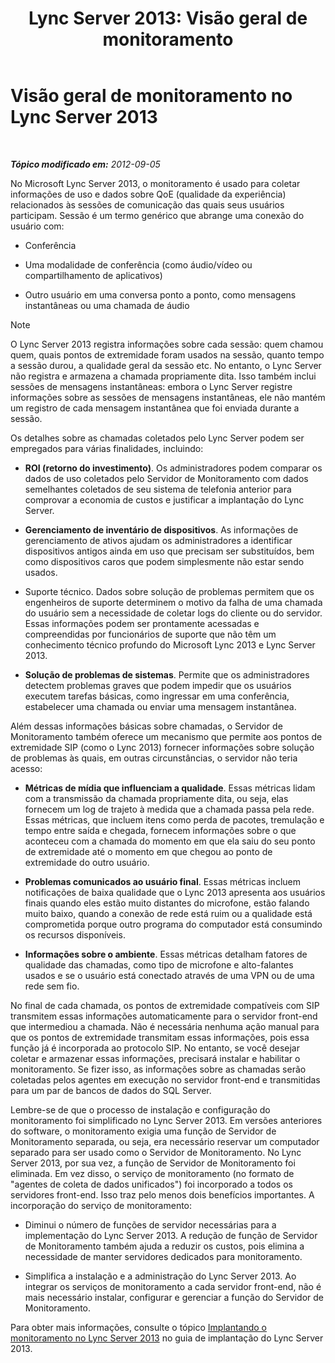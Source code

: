 ﻿---
title: 'Lync Server 2013: Visão geral de monitoramento'
TOCTitle: Visão geral de monitoramento
ms:assetid: 5d5eb658-7fe0-42e6-acaf-700051d0a823
ms:mtpsurl: https://technet.microsoft.com/pt-br/library/JJ204937(v=OCS.15)
ms:contentKeyID: 49886238
ms.date: 05/19/2016
mtps_version: v=OCS.15
ms.translationtype: HT
---

# Visão geral de monitoramento no Lync Server 2013

 

_**Tópico modificado em:** 2012-09-05_

No Microsoft Lync Server 2013, o monitoramento é usado para coletar informações de uso e dados sobre QoE (qualidade da experiência) relacionados às sessões de comunicação das quais seus usuários participam. Sessão é um termo genérico que abrange uma conexão do usuário com:

  - Conferência

  - Uma modalidade de conferência (como áudio/vídeo ou compartilhamento de aplicativos)

  - Outro usuário em uma conversa ponto a ponto, como mensagens instantâneas ou uma chamada de áudio

> [!note]  
> O Lync Server 2013 registra informações sobre cada sessão: quem chamou quem, quais pontos de extremidade foram usados na sessão, quanto tempo a sessão durou, a qualidade geral da sessão etc. No entanto, o Lync Server não registra e armazena a chamada propriamente dita. Isso também inclui sessões de mensagens instantâneas: embora o Lync Server registre informações sobre as sessões de mensagens instantâneas, ele não mantém um registro de cada mensagem instantânea que foi enviada durante a sessão.

Os detalhes sobre as chamadas coletados pelo Lync Server podem ser empregados para várias finalidades, incluindo:

  - **ROI (retorno do investimento)**. Os administradores podem comparar os dados de uso coletados pelo Servidor de Monitoramento com dados semelhantes coletados de seu sistema de telefonia anterior para comprovar a economia de custos e justificar a implantação do Lync Server.

  - **Gerenciamento de inventário de dispositivos**. As informações de gerenciamento de ativos ajudam os administradores a identificar dispositivos antigos ainda em uso que precisam ser substituídos, bem como dispositivos caros que podem simplesmente não estar sendo usados.

  - Suporte técnico. Dados sobre solução de problemas permitem que os engenheiros de suporte determinem o motivo da falha de uma chamada do usuário sem a necessidade de coletar logs do cliente ou do servidor. Essas informações podem ser prontamente acessadas e compreendidas por funcionários de suporte que não têm um conhecimento técnico profundo do Microsoft Lync 2013 e Lync Server 2013.

  - **Solução de problemas de sistemas**. Permite que os administradores detectem problemas graves que podem impedir que os usuários executem tarefas básicas, como ingressar em uma conferência, estabelecer uma chamada ou enviar uma mensagem instantânea.

Além dessas informações básicas sobre chamadas, o Servidor de Monitoramento também oferece um mecanismo que permite aos pontos de extremidade SIP (como o Lync 2013) fornecer informações sobre solução de problemas às quais, em outras circunstâncias, o servidor não teria acesso:

  - **Métricas de mídia que influenciam a qualidade**. Essas métricas lidam com a transmissão da chamada propriamente dita, ou seja, elas fornecem um log de trajeto à medida que a chamada passa pela rede. Essas métricas, que incluem itens como perda de pacotes, tremulação e tempo entre saída e chegada, fornecem informações sobre o que aconteceu com a chamada do momento em que ela saiu do seu ponto de extremidade até o momento em que chegou ao ponto de extremidade do outro usuário.

  - **Problemas comunicados ao usuário final**. Essas métricas incluem notificações de baixa qualidade que o Lync 2013 apresenta aos usuários finais quando eles estão muito distantes do microfone, estão falando muito baixo, quando a conexão de rede está ruim ou a qualidade está comprometida porque outro programa do computador está consumindo os recursos disponíveis.

  - **Informações sobre o ambiente**. Essas métricas detalham fatores de qualidade das chamadas, como tipo de microfone e alto-falantes usados e se o usuário está conectado através de uma VPN ou de uma rede sem fio.

No final de cada chamada, os pontos de extremidade compatíveis com SIP transmitem essas informações automaticamente para o servidor front-end que intermediou a chamada. Não é necessária nenhuma ação manual para que os pontos de extremidade transmitam essas informações, pois essa função já é incorporada ao protocolo SIP. No entanto, se você desejar coletar e armazenar essas informações, precisará instalar e habilitar o monitoramento. Se fizer isso, as informações sobre as chamadas serão coletadas pelos agentes em execução no servidor front-end e transmitidas para um par de bancos de dados do SQL Server.

Lembre-se de que o processo de instalação e configuração do monitoramento foi simplificado no Lync Server 2013. Em versões anteriores do software, o monitoramento exigia uma função de Servidor de Monitoramento separada, ou seja, era necessário reservar um computador separado para ser usado como o Servidor de Monitoramento. No Lync Server 2013, por sua vez, a função de Servidor de Monitoramento foi eliminada. Em vez disso, o serviço de monitoramento (no formato de "agentes de coleta de dados unificados") foi incorporado a todos os servidores front-end. Isso traz pelo menos dois benefícios importantes. A incorporação do serviço de monitoramento:

  - Diminui o número de funções de servidor necessárias para a implementação do Lync Server 2013. A redução de função de Servidor de Monitoramento também ajuda a reduzir os custos, pois elimina a necessidade de manter servidores dedicados para monitoramento.

  - Simplifica a instalação e a administração do Lync Server 2013. Ao integrar os serviços de monitoramento a cada servidor front-end, não é mais necessário instalar, configurar e gerenciar a função do Servidor de Monitoramento.

Para obter mais informações, consulte o tópico [Implantando o monitoramento no Lync Server 2013](lync-server-2013-deploying-monitoring.md) no guia de implantação do Lync Server 2013.

